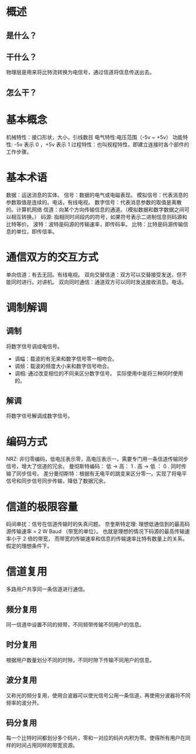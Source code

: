 # 概述
## 是什么？

## 干什么？
物理层是用来将比特流转换为电信号，通过信道将信息传送出去。

## 怎么干？
# 基本概念
机械特性：接口形状，大小，引线数目
电气特性:电压范围（-5v ~ +5v）
功能特性: -5v 表示 0 ，+5v 表示 1 
过程特性：也叫规程特性，即建立连接时各个部件的工作步骤。
# 基本术语
数据：运送消息的实体。
信号：数据的电气或电磁表现。
模拟信号：代表消息的参数取值是连续的。电话，有线电视。
数字信号：代表消息参数的取值是离散的。计算机网络
信道：向某个方向传输信息的通道。（模拟数据和数字数据之间可以相互转换。）
码源: 指相同时间段内的符号，如果符号表示二进制信息则码源和比特等价。
波特：波特是码源的传输速率，即传码率。
比特：比特是码源传输信息的单位，即传信率。

# 通信双方的交互方式
单向信道：有去无回。有线电视。
双向交替信道：双方可以交替接受发送，但不能同时进行。对讲机。
双向同时通信：通道双方可以同时发送接收消息。电话。

# 调制解调

## 调制
将数字信号调成电信号。
- 调幅：载波的有无来和数字信号零一相吻合。
- 调频：载波的频度大小来和数字信号吻合。
- 调相: 通过改变相位的不同来区分数字信号。
实际使用中是将三种同时使用的。

## 解调
将数字信号解调成数字信号。

# 编码方式
NRZ: 非归零编码，低电压表示零，高电压表示一。需要专门用一条信道传输同步信号，增大了信道的冗余。
曼彻斯特编码： 低 -> 高： 1 . 高 -> 低 ： 0 . 同时传输了同步信号。
差分曼彻斯特：根据有无电平的跳变来区分零一。实现了将电平信号和同步信号同步传输，降低了数据冗余。

# 信道的极限容量
码间串扰：信号在信道传输时的失真问题。
奈奎斯特定理: 理想低通信到的最高码源传输速率 = 2 W Baud （带宽的单位）。
也就是理想的情况下码源的最高传输速率小于 2 倍的带宽， 而带宽的传输速率和信息的传输速率比特有数量上的关系。假定的理想条件下。

# 信道复用
多路用户共享同一条信道进行通信。
## 频分复用
同一信道中设置不同的频带，不同频带传输不同用户的信息。
## 时分复用
根据用户数量划分不同的时隙，不同时隙下传输不同用户的信息。
## 波分复用
又称光的频分复用，使用合波器可以使光信号公用一条信道，再使用分波器将不同频率的波分开。
## 码分复用
每一个比特时间都划分多个码片，零和一对应的码片内积为零。使得所有用户在同样的时间占用同样的带宽资源。


# 